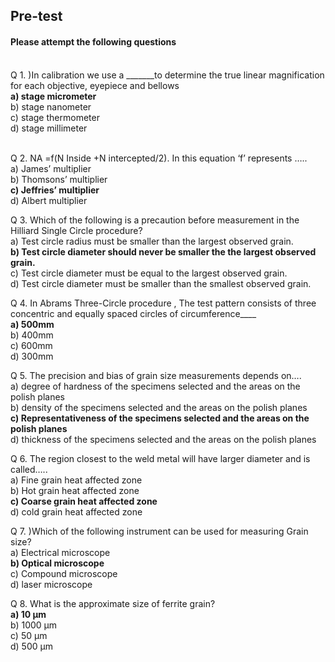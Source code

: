 ## <b> Pre-test</b>
#### Please attempt the following questions

<br>
Q 1. )In calibration we use a _______to determine the true linear magnification for each objective, eyepiece and bellows<br>
<b>a) stage micrometer</b> <br>
b) stage nanometer<br>
c) stage thermometer<br>
d) stage millimeter <br><br>

Q 2. NA =f(N Inside +N intercepted/2). In this equation ‘f’ represents ….. <br>
a) James’ multiplier<br>
b) Thomsons’ multiplier<br>
<b>c) Jeffries’ multiplier</b><br>
d) Albert multiplier<br>

Q 3. Which of the following is a precaution before measurement in the Hilliard Single Circle procedure?<br>
a) Test circle radius must be smaller than the largest observed grain.<br>
<b>b) Test circle diameter should never be smaller the the largest observed grain.</b><br>
c) Test circle diameter must be equal to the largest observed grain.<br>
d) Test circle diameter must be smaller than the smallest observed grain.<br>

Q 4. In Abrams Three-Circle procedure , The test pattern consists of three concentric and equally spaced circles of circumference____<br>
<b>a) 500mm</b><br>
b) 400mm<br>
c) 600mm<br>
d) 300mm<br>

Q 5. The precision and bias of grain size measurements depends on…. <br>
a) degree of hardness of the specimens selected and the areas on the polish planes <br>
b) density of the specimens selected and the areas on the polish planes <br>
<b>c) Representativeness of the specimens selected and the areas on the polish planes</b> <br>
d) thickness of the specimens selected and the areas on the polish planes<br>

Q 6. The region closest to the weld metal will have larger diameter and is called…..<br>
a) Fine grain heat affected zone<br>
b) Hot grain heat affected zone<br>
<b>c) Coarse grain heat affected zone</b><br>
d) cold grain heat affected zone<br>

Q 7. )Which of the following instrument can be used for measuring Grain size? <br>
a) Electrical microscope<br>
<b>b) Optical microscope</b><br>
c) Compound microscope<br>
d) laser microscope<br>

Q 8. What is the approximate size of ferrite grain? <br>
<b>a) 10 μm</b><br>
b) 1000 μm<br>
c) 50 μm <br>
d) 500 μm <br>

<!-- Q 9. If the quenching medium cools the specimen at a faster rate, cracks might occur in the specimen. <br>
<b>a) true</b><br>
b) false<br> -->
<!-- 
Q 10. During quenching, there could be a mechanism like_____ <br>
<b>a) vacancy diffusion</b><br>
b) vacancy formation<br>
c) grain diffusion<br>
d) grain boundary distortion<br> -->
